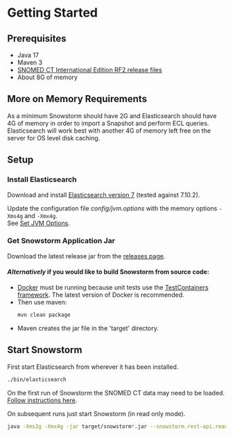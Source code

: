 # Getting Started

## Prerequisites

- Java 17
- Maven 3
- [SNOMED CT International Edition RF2 release files](https://www.snomed.org/snomed-ct/get-snomed)
- About 8G of memory

## More on Memory Requirements

As a minimum Snowstorm should have 2G and Elasticsearch should have 4G of memory in order to import a Snapshot and perform ECL queries. 
Elasticsearch will work best with another 4G of memory left free on the server for OS level disk caching. 

## Setup
### Install Elasticsearch
Download and install [Elasticsearch version 7](https://www.elastic.co/downloads/past-releases/elasticsearch-7-10-2) (tested against 7.10.2). 

Update the configuration file _config/jvm.options_ with the memory options `-Xms4g` and `-Xmx4g`.  
See [Set JVM Options](https://www.elastic.co/guide/en/elasticsearch/reference/7.17/advanced-configuration.html#set-jvm-options).

### Get Snowstorm Application Jar
Download the latest release jar from the [releases page](https://github.com/IHTSDO/snowstorm/releases).

#### _Alternatively_ if you would like to build Snowstorm from source code:
  - [Docker](https://docs.docker.com/get-docker) must be running because unit tests use the [TestContainers framework](https://www.testcontainers.org/supported_docker_environment). The latest version of Docker is recommended.
  - Then use maven:
    ```bash
    mvn clean package
    ```
  - Maven creates the jar file in the 'target' directory.

## Start Snowstorm

First start Elasticsearch from wherever it has been installed.
```bash
./bin/elasticsearch
```

On the first run of Snowstorm the SNOMED CT data may need to be loaded. [Follow instructions here](loading-snomed.md).

On subsequent runs just start Snowstorm (in read only mode).
```bash
java -Xms2g -Xmx4g -jar target/snowstorm*.jar --snowstorm.rest-api.readonly=true
```
